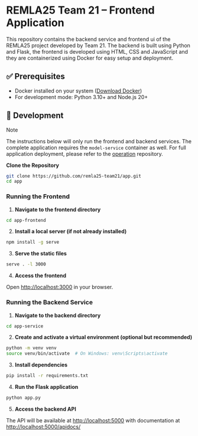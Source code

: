 # REMLA25 Team 21 – Frontend Application

This repository contains the backend service and frontend ui of the REMLA25 project developed by Team 21. The backend is built using Python and Flask, the frontend is developed using HTML, CSS and JavaScript and they are containerized using Docker for easy setup and deployment.

## ✅ Prerequisites

- Docker installed on your system ([Download Docker](https://www.docker.com/products/docker-desktop))
- For development mode: Python 3.10+ and Node.js 20+

## 🚀 Development

> [!NOTE]
> The instructions below will only run the frontend and backend services. The complete application requires the `model-service` container as well. For full application deployment, please refer to the [operation](https://github.com/remla25-team21/operation) repository.


**Clone the Repository**

```bash
git clone https://github.com/remla25-team21/app.git
cd app
```

### Running the Frontend

1. **Navigate to the frontend directory**

```bash
cd app-frontend
```

2. **Install a local server (if not already installed)**

```bash
npm install -g serve
```

3. **Serve the static files**

```bash
serve . -l 3000
```

4. **Access the frontend**

Open [http://localhost:3000](http://localhost:3000) in your browser.

### Running the Backend Service

1. **Navigate to the backend directory**

```bash
cd app-service
```

2. **Create and activate a virtual environment (optional but recommended)**

```bash
python -m venv venv
source venv/bin/activate  # On Windows: venv\Scripts\activate
```

3. **Install dependencies**

```bash
pip install -r requirements.txt
```

4. **Run the Flask application**

```bash
python app.py
```

5. **Access the backend API**

The API will be available at [http://localhost:5000](http://localhost:5000) with documentation at [http://localhost:5000/apidocs/](http://localhost:5000/apidocs/)